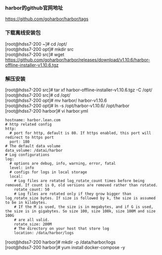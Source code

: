 ### harbor的github官网地址
https://github.com/goharbor/harbor/tags

### 下载离线安装包
[root@hdss7-200 ~]# cd /opt/  
[root@hdss7-200 opt]# mkdir src  
[root@hdss7-200 src]# wget https://github.com/goharbor/harbor/releases/download/v1.10.6/harbor-offline-installer-v1.10.6.tgz  

### 解压安装
[root@hdss7-200 src]# tar xf harbor-offline-installer-v1.10.6.tgz -C /opt/  
[root@hdss7-200 src]# cd /opt/  
[root@hdss7-200 opt]# mv harbor/ harbor-v1.10.6  
[root@hdss7-200 opt]# ln -s /opt/harbor-v1.10.6/ /opt/harbor  
[root@hdss7-200 harbor]# vi harbor.yml  
```base
hostname: harbor.lean.com
# http related config
http:
  # port for http, default is 80. If https enabled, this port will redirect to https port
  port: 180
# The default data volume
data_volume: /datai/harbor  
# Log configurations
log:
  # options are debug, info, warning, error, fatal
  level: info
  # configs for logs in local storage
  local:
    # Log files are rotated log_rotate_count times before being removed. If count is 0, old versions are removed rather than rotated.
    rotate_count: 50
    # Log files are rotated only if they grow bigger than log_rotate_size bytes. If size is followed by k, the size is assumed to be in kilobytes.
    # If the M is used, the size is in megabytes, and if G is used, the size is in gigabytes. So size 100, size 100k, size 100M and size 100G
    # are all valid.
    rotate_size: 200M
    # The directory on your host that store log
    location: /data/harbor/logs
```  

[root@hdss7-200 harbor]# mkdir -p /data/harbor/logs  
[root@hdss7-200 harbor]# yum install docker-compose -y  